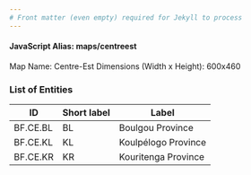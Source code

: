 ```yaml
---
# Front matter (even empty) required for Jekyll to process
---
```


#### JavaScript Alias: maps/centreest

Map Name: Centre-Est
Dimensions (Width x Height): 600x460

### List of Entities

ID | Short label | Label
---|---|---|
BF.CE.BL|BL|Boulgou Province
BF.CE.KL|KL|Koulpélogo Province
BF.CE.KR|KR|Kouritenga Province
